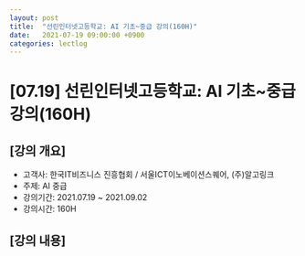 ```yaml
---
layout: post
title:  "선린인터넷고등학교: AI 기초~중급 강의(160H)"
date:   2021-07-19 09:00:00 +0900
categories: lectlog
---
```


# [07.19] 선린인터넷고등학교: AI 기초~중급 강의(160H)

## [강의 개요]

* 고객사: 한국IT비즈니스 진흥협회 / 서울ICT이노베이션스퀘어, (주)알고링크
* 주제: AI 중급
* 강의기간: 2021.07.19 ~ 2021.09.02
* 강의시간: 160H

## [강의 내용]

